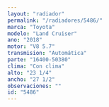 ```yaml
---
layout: "radiador"
permalink: "/radiadores/5486/"
marca: "Toyota"
modelo: "Land Cruiser"
ano: "2018"
motor: "V8 5.7"
transmision: "Automática"
parte: "16400-50380"
clima: "Con clima"
alto: "23 1/4"
ancho: "27 1/2"
observaciones: ""
id: "5486"
---
```


